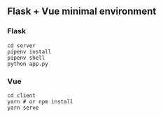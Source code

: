 ## Flask + Vue minimal environment

### Flask

```
cd server
pipenv install
pipenv shell
python app.py
```

### Vue

```
cd client
yarn # or npm install
yarn serve
```

